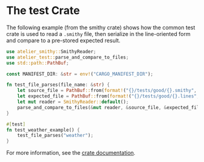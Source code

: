 # The test Crate

The following example (from the smithy crate) shows how the common test crate is used to read a `.smithy` file, then 
serialize in the line-oriented form and compare to a pre-stored expected result.

```rust
use atelier_smithy::SmithyReader;
use atelier_test::parse_and_compare_to_files;
use std::path::PathBuf;

const MANIFEST_DIR: &str = env!("CARGO_MANIFEST_DIR");

fn test_file_parses(file_name: &str) {
    let source_file = PathBuf::from(format!("{}/tests/good/{}.smithy", MANIFEST_DIR, file_name));
    let expected_file = PathBuf::from(format!("{}/tests/good/{}.lines", MANIFEST_DIR, file_name));
    let mut reader = SmithyReader::default();
    parse_and_compare_to_files(&mut reader, &source_file, &expected_file);
}

#[test]
fn test_weather_example() {
    test_file_parses("weather");
}
```

For more information, see the [crate documentation](https://docs.rs/atelier_test/).